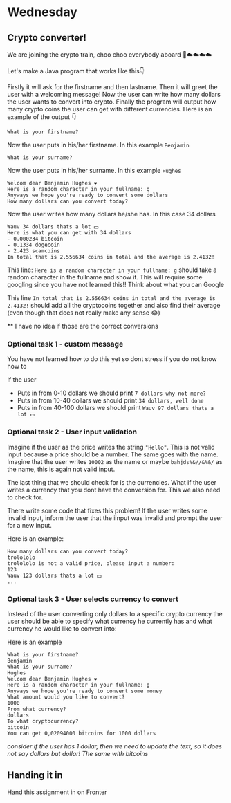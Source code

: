 # Wednesday



## Crypto converter!

We are joining the crypto train, choo choo everybody aboard 🚂☁️☁️☁️☁️

Let's make a Java program that works like this👇

Firstly it will ask for the firstname and then lastname. Then it will greet the user with a welcoming message! Now the user can write how many dollars the user wants to convert into crypto. Finally the program will output how many crypto coins the user can get with different currencies. Here is an example of the output 👇

```
What is your firstname?
```

Now the user puts in his/her firstname. In this example `Benjamin`

```
What is your surname?
```

Now the user puts in his/her surname. In this example `Hughes`

```
Welcom dear Benjamin Hughes ❤️
Here is a random character in your fullname: g
Anyways we hope you're ready to convert some dollars
How many dollars can you convert today?
```

Now the user writes how many dollars he/she has. In this case 34 dollars

```
Wauv 34 dollars thats a lot 💵
Here is what you can get with 34 dollars
- 0.000234 bitcoin
- 0.1334 dogecoin
- 2.423 scamcoins
In total that is 2.556634 coins in total and the average is 2.4132!
```

This line: `Here is a random character in your fullname: g` should take a random character in the fullname and show it. This will require some googling since you have not learned this!! Think about what you can Google

This line `In total that is 2.556634 coins in total and the average is 2.4132!` should add all the cryptocoins together and also find their average (even though that does not really make any sense 😂)

\*\* I have no idea if those are the correct conversions



### Optional task 1 - custom message

You have not learned how to do this yet so dont stress if you do not know how to

If the user

- Puts in from 0-10 dollars we should print `7 dollars why not more?`
- Puts in from 10-40 dollars we should print `34 dollars, well done`
- Puts in from 40-100 dollars we should print `Wauv 97 dollars thats a lot 💵`



### Optional task 2 - User input validation

Imagine if the user as the price writes the string `"Hello"`. This is not valid input because a price should be a number. The same goes with the name. Imagine that the user writes `10002` as the name or maybe `bahjds%&//&%&/` as the name, this is again not valid input. 

The last thing that we should check for is the currencies. What if the user writes a currency that you dont have the conversion for. This we also need to check for. 

There write some code that fixes this problem! If the user writes some invalid input, inform the user that the iinput was invalid and prompt the user for a new input.

Here is an example:

```
How many dollars can you convert today?
trolololo
trolololo is not a valid price, please input a number:
123
Wauv 123 dollars thats a lot 💵
...
```



### Optional task 3 - User selects currency to convert

Instead of the user converting only dollars to a specific crypto currency the user should be able to specify what currency he currently has and what currency he would like to convert into:

Here is an example

```
What is your firstname?
Benjamin
What is your surname?
Hughes
Welcom dear Benjamin Hughes ❤️
Here is a random character in your fullname: g
Anyways we hope you're ready to convert some money
What amount would you like to convert?
1000
From what currency?
dollars
To what cryptocurrency?
bitcoin
You can get 0,02094000 bitcoins for 1000 dollars
```

*consider if the user has 1 dollar, then we need to update the text, so it does not say dollars but dollar! The same with bitcoins*



## Handing it in

Hand this assignment in on Fronter
